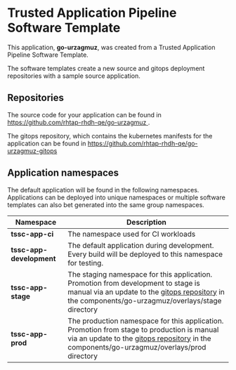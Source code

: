 # Trusted Application Pipeline Software Template

This application, **go-urzagmuz**, was created from a Trusted Application Pipeline Software Template.

The software templates create a new source and gitops deployment repositories with a sample source application. 

## Repositories

The source code for your application can be found in [https://github.com/rhtap-rhdh-qe/go-urzagmuz ](https://github.com/rhtap-rhdh-qe/go-urzagmuz ).
 
The gitops repository, which contains the kubernetes manifests for the application can be found in 
[https://github.com/rhtap-rhdh-qe/go-urzagmuz-gitops ](https://github.com/rhtap-rhdh-qe/go-urzagmuz-gitops ) 

## Application namespaces 

The default application will be found in the following namespaces. Applications can be deployed into unique namespaces or multiple software templates can also bet generated into the same group namespaces.  

|  Namespace   |  Description   |  
| -------- | -------- |
| **tssc-app-ci** | The namespace used for CI workloads |
| **tssc-app-development** | The default application during development. Every build will be deployed to this namespace for testing. |
| **tssc-app-stage** | The staging namespace for this application. Promotion from development to stage is manual via an update to the [gitops repository](https://github.com/rhtap-rhdh-qe/go-urzagmuz-gitops ) in the components/go-urzagmuz/overlays/stage directory |
| **tssc-app-prod** | The production namespace for this application. Promotion from stage to production is manual via an update to the [gitops repository](https://github.com/rhtap-rhdh-qe/go-urzagmuz-gitops ) in the components/go-urzagmuz/overlays/prod directory |